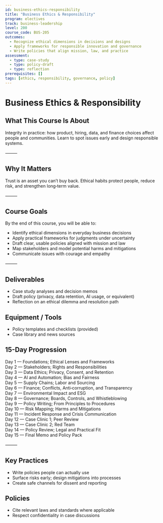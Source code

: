 ```yaml
---
id: business-ethics-responsibility
title: "Business Ethics & Responsibility"
program: electives
track: business-leadership
level: 200
course_code: BUS-205
outcomes:
  - Recognize ethical dimensions in decisions and designs
  - Apply frameworks for responsible innovation and governance
  - Write policies that align mission, law, and practice
assessment:
  - type: case-study
  - type: policy-draft
  - type: reflection
prerequisites: []
tags: [ethics, responsibility, governance, policy]
---
```


# Business Ethics & Responsibility

## What This Course Is About
Integrity in practice: how product, hiring, data, and finance choices affect people and communities. Learn to spot issues early and design responsible systems.

⸻

## Why It Matters
Trust is an asset you can’t buy back. Ethical habits protect people, reduce risk, and strengthen long‑term value.

⸻

## Course Goals
By the end of this course, you will be able to:
- Identify ethical dimensions in everyday business decisions
- Apply practical frameworks for judgments under uncertainty
- Draft clear, usable policies aligned with mission and law
- Map stakeholders and model potential harms and mitigations
- Communicate issues with courage and empathy

⸻

## Deliverables
- Case study analyses and decision memos
- Draft policy (privacy, data retention, AI usage, or equivalent)
- Reflection on an ethical dilemma and resolution path

## Equipment / Tools
- Policy templates and checklists (provided)
- Case library and news sources

## 15-Day Progression
Day 1 — Foundations; Ethical Lenses and Frameworks  
Day 2 — Stakeholders; Rights and Responsibilities  
Day 3 — Data Ethics; Privacy, Consent, and Retention  
Day 4 — AI and Automation; Bias and Fairness  
Day 5 — Supply Chains; Labor and Sourcing  
Day 6 — Finance; Conflicts, Anti‑corruption, and Transparency  
Day 7 — Environmental Impact and ESG  
Day 8 — Governance; Boards, Controls, and Whistleblowing  
Day 9 — Policy Writing; From Principles to Procedures  
Day 10 — Risk Mapping; Harms and Mitigations  
Day 11 — Incident Response and Crisis Communication  
Day 12 — Case Clinic 1; Peer Review  
Day 13 — Case Clinic 2; Red Team  
Day 14 — Policy Review; Legal and Practical Fit  
Day 15 — Final Memo and Policy Pack  

⸻

## Key Practices
- Write policies people can actually use
- Surface risks early; design mitigations into processes
- Create safe channels for dissent and reporting

## Policies
- Cite relevant laws and standards where applicable
- Respect confidentiality in case discussions
 
